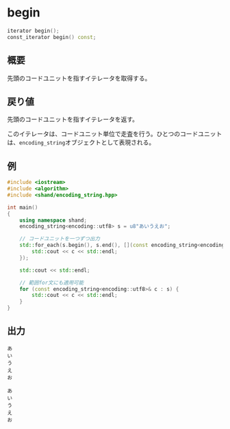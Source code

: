# begin
```cpp
iterator begin();
const_iterator begin() const;
```

## 概要
先頭のコードユニットを指すイテレータを取得する。


## 戻り値
先頭のコードユニットを指すイテレータを返す。

このイテレータは、コードユニット単位で走査を行う。ひとつのコードユニットは、`encoding_string`オブジェクトとして表現される。


## 例
```cpp
#include <iostream>
#include <algorithm>
#include <shand/encoding_string.hpp>

int main()
{
    using namespace shand;
    encoding_string<encoding::utf8> s = u8"あいうえお";

    // コードユニットを一つずつ出力
    std::for_each(s.begin(), s.end(), [](const encoding_string<encoding::utf8>& c) {
        std::cout << c << std::endl;
    });

    std::cout << std::endl;

    // 範囲for文にも適用可能
    for (const encoding_string<encoding::utf8>& c : s) {
        std::cout << c << std::endl;
    }
}
```

## 出力
```
あ
い
う
え
お

あ
い
う
え
お
```


